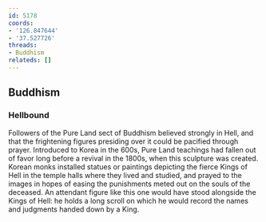 ```yaml
---
id: 5178
coords:
- '126.847644'
- '37.527726'
threads:
- Buddhism
relateds: []
---
```


## Buddhism

### Hellbound

Followers of the Pure Land sect of Buddhism believed strongly in Hell, and that the frightening figures presiding over it could be pacified through prayer. Introduced to Korea in the 600s, Pure Land teachings had fallen out of favor long before a revival in the 1800s, when this sculpture was created. Korean monks installed statues or paintings depicting the fierce Kings of Hell in the temple halls where they lived and studied, and prayed to the images in hopes of easing the punishments meted out on the souls of the deceased. An attendant figure like this one would have stood alongside the Kings of Hell: he holds a long scroll on which he would record the names and judgments handed down by a King. 
